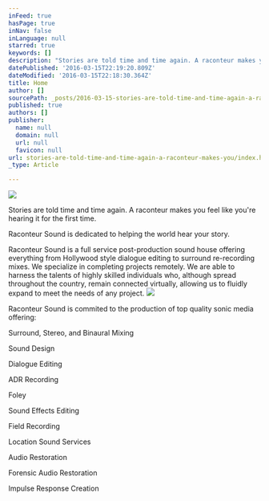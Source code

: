 ```yaml
---
inFeed: true
hasPage: true
inNav: false
inLanguage: null
starred: true
keywords: []
description: "Stories are told time and time again. A raconteur makes you feel like you’re hearing it for the first time.\_"
datePublished: '2016-03-15T22:19:20.809Z'
dateModified: '2016-03-15T22:18:30.364Z'
title: Home
author: []
sourcePath: _posts/2016-03-15-stories-are-told-time-and-time-again-a-raconteur-makes-you.md
published: true
authors: []
publisher:
  name: null
  domain: null
  url: null
  favicon: null
url: stories-are-told-time-and-time-again-a-raconteur-makes-you/index.html
_type: Article

---
```

![](https://the-grid-user-content.s3-us-west-2.amazonaws.com/20875d4d-10d9-41da-a39a-4813acd9514d.png)

Stories are told time and time again. A raconteur makes you feel like you're hearing it for the first time. 

Raconteur Sound is dedicated to helping the world hear your story.

Raconteur Sound is a full service post-production sound house offering everything from Hollywood style dialogue editing to surround re-recording mixes. We specialize in completing projects remotely. We are able to harness the talents of highly skilled individuals who, although spread throughout the country, remain connected virtually, allowing us to fluidly expand to meet the needs of any project.
![](https://s3-us-west-2.amazonaws.com/the-grid-img/p/c524e81de8ea5ef6c25ffed61bb69a0a14eba191.jpg)

Raconteur Sound is commited to the production of top quality sonic media offering:

Surround, Stereo, and Binaural Mixing

Sound Design

Dialogue Editing

ADR Recording

Foley

Sound Effects Editing

Field Recording

Location Sound Services

Audio Restoration

Forensic Audio Restoration

Impulse Response Creation
